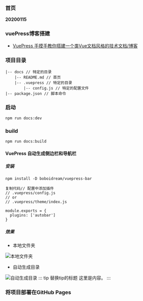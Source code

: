 ### 首页


**20200115**

### vuePress博客搭建

- [VuePress 手摸手教你搭建一个类Vue文档风格的技术文档/博客](https://segmentfault.com/a/1190000016333850)

### 项目目录 
```
|-- docs // 特定的目录
    |-- README.md // 首页
    |-- .vuepress // 特定的目录
        |-- config.js // 特定的配置文件
|-- package.json // 脚本命令
```
### 启动
```
npm run docs:dev

```
### build

```
npm run docs:build
```

#### VuePress 自动生成侧边栏和导航栏

##### 安装
```
npm install -D boboidream/vuepress-bar
```
```
复制代码// 配置中添加插件
// .vuepress/config.js
// or
// .vuepress/theme/index.js

module.exports = {
  plugins: ['autobar']
}
```
##### 效果

- 本地文件夹

![本地文件夹](https://user-gold-cdn.xitu.io/2019/9/4/16cfba0e14f37936?imageView2/0/w/1280/h/960/format/webp/ignore-error/1)

- 自动生成目录

![自动生成目录](自动生成目录)
::: tip 替换tip的标题
这里是内容。
:::

### 将项目部署在GitHub Pages